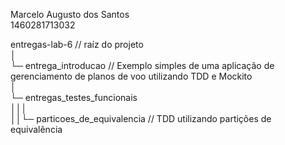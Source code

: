 Marcelo Augusto dos Santos  
1460281713032


entregas-lab-6 // raíz do projeto  
│    
└─ entrega_introducao // Exemplo simples de uma aplicação de gerenciamento de planos de voo utilizando TDD e Mockito  
│    
└─ entregas_testes_funcionais  
│││    
││└─ particoes_de_equivalencia // TDD utilizando partições de equivalência  
